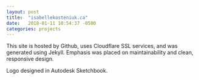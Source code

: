 ```yaml
---
layout: post
title:  "isabellekosteniuk.ca"
date:   2018-01-11 10:54:37 -0500
categories: projects
---
```


<div class="text-section">
<p>
This site is hosted by Github, uses Cloudflare SSL services, and was generated using Jekyll. Emphasis was placed on maintainability and clean, responsive design.
</p>

<p>
Logo designed in Autodesk Sketchbook. 
</p>
</div>